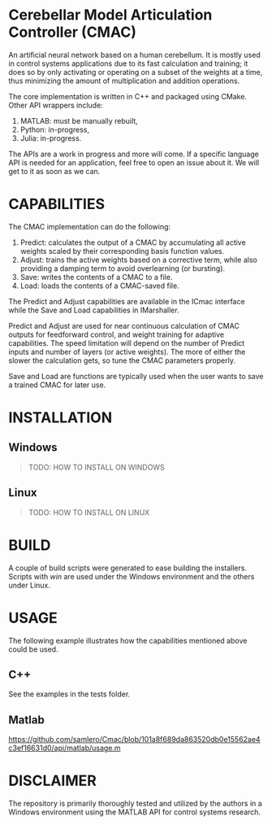 # Cerebellar Model Articulation Controller (CMAC)
An artificial neural network based on a human cerebellum. It is mostly used in control systems applications due to its fast calculation and training; it does so by only activating or operating on a subset of the weights at a time, thus minimizing the amount of multiplication and addition operations. 

The core implementation is written in C++ and packaged using CMake. Other API wrappers include:
1. MATLAB: must be manually rebuilt,
2. Python: in-progress,
3. Julia: in-progress.

The APIs are a work in progress and more will come. If a specific language API is needed for an application, feel free to open an issue about it. We will get to it as soon as we can. 

# CAPABILITIES
The CMAC implementation can do the following:
1. Predict: calculates the output of a CMAC by accumulating all active weights scaled by their corresponding basis function values.
2. Adjust: trains the active weights based on a corrective term, while also providing a damping term to avoid overlearning (or bursting). 
3. Save: writes the contents of a CMAC to a file.
4. Load: loads the contents of a CMAC-saved file. 

The Predict and Adjust capabilities are available in the ICmac interface while the Save and Load capabilities in IMarshaller. 

Predict and Adjust are used for near continuous calculation of CMAC outputs for feedforward control, and weight training for adaptive capabilities. The speed limitation will depend on the number of Predict inputs and number of layers (or active weights). The more of either the slower the calculation gets, so tune the CMAC parameters properly. 

Save and Load are functions are typically used when the user wants to save a trained CMAC for later use. 

# INSTALLATION
## Windows
> TODO: HOW TO INSTALL ON WINDOWS

## Linux
> TODO: HOW TO INSTALL ON LINUX

# BUILD
A couple of build scripts were generated to ease building the installers. Scripts with *_win_* are used under the Windows environment and the others under Linux. 

# USAGE
The following example illustrates how the capabilities mentioned above could be used. 
## C++
See the examples in the tests folder. 
## Matlab
https://github.com/samlero/Cmac/blob/101a8f689da863520db0e15562ae4c3ef16631d0/api/matlab/usage.m

# DISCLAIMER
The repository is primarily thoroughly tested and utilized by the authors in a Windows environment using the MATLAB API for control systems research.






